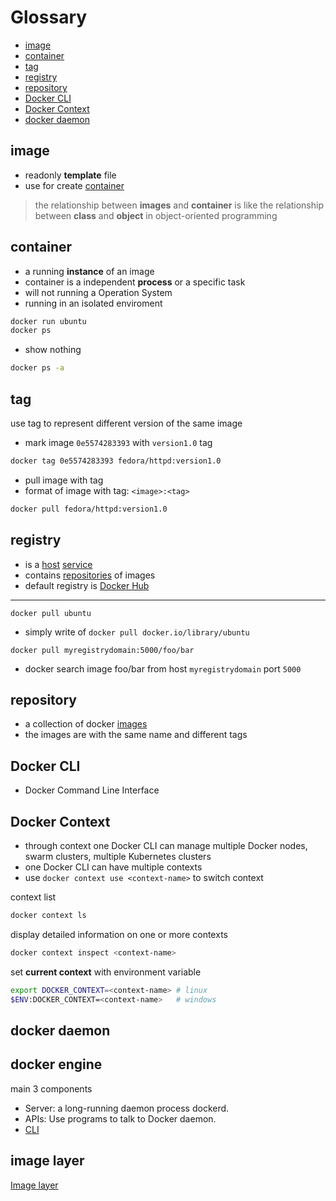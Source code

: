 # Glossary

* [image](#image)
* [container](#container)
* [tag](#tag)
* [registry](#registry)
* [repository](#repository)
* [Docker CLI](#docker-cli)
* [Docker Context](#docker-context)
* [docker daemon](#docker-daemon)

## image

- readonly **template** file
- use for create [container](#container)

> the relationship between **images** and **container** is like the relationship between **class** and **object** in object-oriented programming

## container

- a running **instance** of an image
- container is a independent **process** or a specific task
- will not running a Operation System
- running in an isolated enviroment

```bash
docker run ubuntu
docker ps
```

- show nothing

```bash
docker ps -a
```

## tag

use tag to represent different version of the same image

- mark image `0e5574283393` with `version1.0` tag

```bash
docker tag 0e5574283393 fedora/httpd:version1.0
```

- pull image with tag
- format of image with tag: `<image>:<tag>`

```bash
docker pull fedora/httpd:version1.0
```


## registry

- is a [host](computer-network-host.md) [service](computer-network-service.md)
- contains [repositories]() of images
- default registry is [Docker Hub](https://hub.docker.com/)

---

`docker pull ubuntu`

- simply write of `docker pull docker.io/library/ubuntu`

`docker pull myregistrydomain:5000/foo/bar`

- docker search image foo/bar from host `myregistrydomain` port `5000`

## repository

- a collection of docker [images](#image) 
- the images are with the same name and different tags

## Docker CLI

- Docker Command Line Interface

## Docker Context

- through context one Docker CLI can manage multiple Docker nodes, swarm clusters, multiple Kubernetes clusters
- one Docker CLI can have multiple contexts
- use `docker context use <context-name>` to switch context


context list

```bash
docker context ls
```

display detailed information on one or more contexts

```bash
docker context inspect <context-name>
```

set **current context** with environment variable

```bash
export DOCKER_CONTEXT=<context-name> # linux
$ENV:DOCKER_CONTEXT=<context-name>   # windows
```

## docker daemon

## docker engine

main 3 components

- Server: a long-running daemon process dockerd.
- APIs: Use programs to talk to Docker daemon.
- [CLI](docker-command-line-interface.md)

## image layer

[Image layer](docker-image.md#image-layer)

